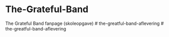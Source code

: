 # The-Grateful-Band
The Grateful Band fanpage (skoleopgave)
#   t h e - g r e a t f u l - b a n d - a f l e v e r i n g  
 #   t h e - g r e a t f u l - b a n d - a f l e v e r i n g  
 